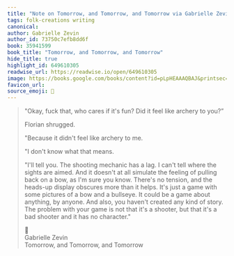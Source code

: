 ```yaml
---
title: "Note on Tomorrow, and Tomorrow, and Tomorrow via Gabrielle Zevin"
tags: folk-creations writing
canonical: 
author: Gabrielle Zevin
author_id: 73750c7efb8dd6f
book: 35941599
book_title: "Tomorrow, and Tomorrow, and Tomorrow"
hide_title: true
highlight_id: 649610305
readwise_url: https://readwise.io/open/649610305
image: https://books.google.com/books/content?id=pLpHEAAAQBAJ&printsec=frontcover&img=1&zoom=5&edge=curl&source=public
favicon_url: 
source_emoji: 📕
---
```


> "Okay, fuck that, who cares if it's fun? Did it feel like archery to you?”
> 
> Florian shrugged.
> 
> "Because it didn't feel like archery to me.
> 
> "I don't know what that means.
> 
> "I'll tell you. The shooting mechanic has a lag. I can't tell where the sights are aimed. And it doesn't at all simulate the feeling of pulling back on a bow, as I'm sure you know. There's no tension, and the heads-up display obscures more than it helps. It's just a game with some pictures of a bow and a bullseye. It could be a game about anything, by anyone. And also, you haven't created any kind of story. The problem with your game is not that it's a shooter, but that it's a bad shooter and it has no character."
> <div class="quoteback-footer"><div class="quoteback-avatar"><span class="mini-emoji"> 📕</span></div><div class="quoteback-metadata"><div class="metadata-inner"><span style="display:none">FROM:</span><div aria-label="Gabrielle Zevin" class="quoteback-author"> Gabrielle Zevin</div><div aria-label="Tomorrow, and Tomorrow, and Tomorrow" class="quoteback-title"> Tomorrow, and Tomorrow, and Tomorrow</div></div></div></div>